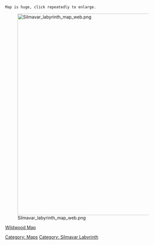 `Map is huge, click repeatedly to enlarge.`

<figure>
<img src="Silmavar_labyrinth_map_web.png"
title="Silmavar_labyrinth_map_web.png" width="650"
alt="Silmavar_labyrinth_map_web.png" />
<figcaption
aria-hidden="true">Silmavar_labyrinth_map_web.png</figcaption>
</figure>

[Wildwood Map](Wildwood_Map "wikilink")  

[Category: Maps](Category:_Maps "wikilink") [Category: Silmavar
Labyrinth](Category:_Silmavar_Labyrinth "wikilink")
